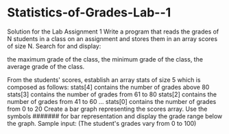 # Statistics-of-Grades-Lab--1
Solution for the Lab Assignment 1
Write a program that reads the grades of  N students in a class on an assignment and stores them in an array scores of size N.
Search for and display:

the maximum grade of the class,
the minimum grade of the class,
the average grade of the class.

From the students' scores, establish an array stats of size 5 which is composed as follows:
stats[4] contains the number of grades above 80
stats[3] contains the number of grades from 61 to 80
stats[2] contains the number of grades from 41 to 60
...
stats[0] contains the number of grades from 0 to 20
Create a bar graph representing the  scores array. Use the symbols ####### for bar representation and display the grade range below the graph.
Sample input: (The student's grades vary from 0 to 100)
